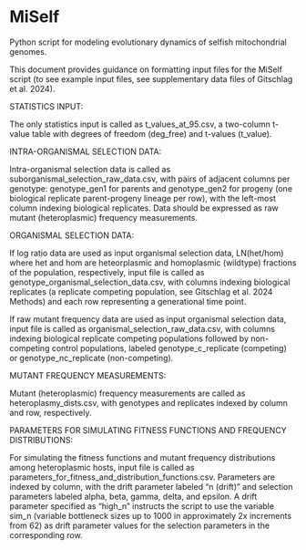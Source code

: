 # MiSelf
Python script for modeling evolutionary dynamics of selfish mitochondrial genomes.

This document provides guidance on formatting input files for the MiSelf script (to see example input files, see supplementary data files of Gitschlag et al. 2024).

STATISTICS INPUT:

The only statistics input is called as t_values_at_95.csv, a two-column t-value table with degrees of freedom (deg_free) and t-values (t_value).

INTRA-ORGANISMAL SELECTION DATA:

Intra-organismal selection data is called as suborganismal_selection_raw_data.csv, with pairs of adjacent columns per genotype: genotype_gen1 for parents and genotype_gen2 for progeny (one biological replicate parent-progeny lineage per row), with the left-most column indexing biological replicates. Data should be expressed as raw mutant (heteroplasmic) frequency measurements.

ORGANISMAL SELECTION DATA:

If log ratio data are used as input organismal selection data, LN(het/hom) where het and hom are heteorplasmic and homoplasmic (wildtype) fractions of the population, respectively, input file is called as genotype_organismal_selection_data.csv, with columns indexing biological replicates (a replicate competing population, see Gitschlag et al. 2024 Methods) and each row representing a generational time point.

If raw mutant frequency data are used as input organismal selection data, input file is called as organismal_selection_raw_data.csv, with columns indexing biological replicate competing populations followed by non-competing control populations, labeled genotype_c_replicate (competing) or genotype_nc_replicate (non-competing).

MUTANT FREQUENCY MEASUREMENTS:

Mutant (heteroplasmic) frequency measurements are called as heteroplasmy_dists.csv, with genotypes and replicates indexed by column and row, respectively.

PARAMETERS FOR SIMULATING FITNESS FUNCTIONS AND FREQUENCY DISTRIBUTIONS:

For simulating the fitness functions and mutant frequency distributions among heteroplasmic hosts, input file is called as parameters_for_fitness_and_distribution_functions.csv. Parameters are indexed by column, with the drift parameter labeled “n (drift)” and selection parameters labeled alpha, beta, gamma, delta, and epsilon. A drift parameter specified as “high_n” instructs the script to use the variable sim_n (variable bottleneck sizes up to 1000 in approximately 2x increments from 62) as drift parameter values for the selection parameters in the corresponding row.
